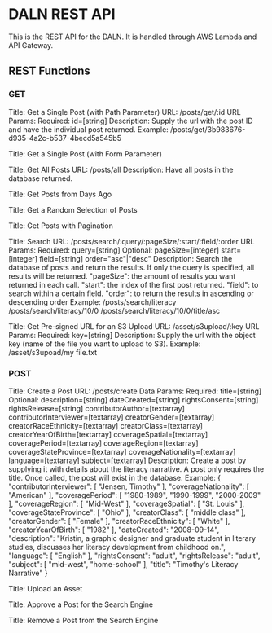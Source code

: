 # DALN REST API

This is the REST API for the DALN. It is handled through AWS Lambda and API Gateway.

## REST Functions

### GET

Title: Get a Single Post (with Path Parameter)
URL: /posts/get/:id
URL Params:
    Required: id=[string]
Description: Supply the url with the post ID and have the individual post returned.
Example: /posts/get/3b983676-d935-4a2c-b537-4becd5a545b5

Title: Get a Single Post (with Form Parameter)

Title: Get All Posts
URL: /posts/all
Description: Have all posts in the database returned.

Title: Get Posts from Days Ago

Title: Get a Random Selection of Posts

Title: Get Posts with Pagination

Title: Search
URL: /posts/search/:query/:pageSize/:start/:field/:order
URL Params:
    Required: query=[string]
    Optional: pageSize=[integer]
              start=[integer]
              field=[string]
              order="asc"|"desc"
Description: Search the database of posts and return the results.
    If only the query is specified, all results will be returned.
    "pageSize": the amount of results you want returned in each call.
    "start": the index of the first post returned.
    "field": to search within a certain field.
    "order": to return the results in ascending or descending order
Example: /posts/search/literacy
         /posts/search/literacy/10/0
         /posts/search/literacy/10/0/title/asc

Title: Get Pre-signed URL for an S3 Upload
URL: /asset/s3upload/:key
URL Params:
    Required: key=[string]
Description: Supply the url with the object key (name of the file you want to upload to S3).
Example: /asset/s3upoad/my file.txt

### POST

Title: Create a Post
URL: /posts/create
Data Params:
    Required: title=[string]
    Optional: description=[string]
              dateCreated=[string]
              rightsConsent=[string]
              rightsRelease=[string]
              contributorAuthor=[textarray]
              contributorInterviewer=[textarray]
              creatorGender=[textarray]
              creatorRaceEthnicity=[textarray]
              creatorClass=[textarray]
              creatorYearOfBirth=[textarray]
              coverageSpatial=[textarray]
              coveragePeriod=[textarray]
              coverageRegion=[textarray]
              coverageStateProvince=[textarray]
              coverageNationality=[textarray]
              language=[textarray]
              subject=[textarray]
Description: Create a post by supplying it with details about the literacy narrative. A post only requires the title.
Once called, the post will exist in the database.
Example:
    {
    "contributorInterviewer": [
        "Jensen, Timothy"
      ],
      "coverageNationality": [
        "American"
      ],
      "coveragePeriod": [
        "1980-1989",
        "1990-1999",
        "2000-2009"
      ],
      "coverageRegion": [
        "Mid-West"
      ],
      "coverageSpatial": [
        "St. Louis"
      ],
      "coverageStateProvince": [
        "Ohio"
      ],
      "creatorClass": [
        "middle class"
      ],
      "creatorGender": [
        "Female"
      ],
      "creatorRaceEthnicity": [
        "White"
      ],
      "creatorYearOfBirth": [
        "1982"
      ],
      "dateCreated": "2008-09-14",
      "description": "Kristin, a graphic designer and graduate student in literary studies, discusses her literacy development from childhood on.",
      "language": [
        "English"
      ],
      "rightsConsent": "adult",
      "rightsRelease": "adult",
      "subject": [
        "mid-west",
        "home-school"
      ],
      "title": "Timothy's Literacy Narrative"
    }

Title: Upload an Asset

Title: Approve a Post for the Search Engine

Title: Remove a Post from the Search Engine
